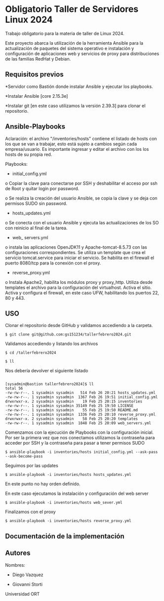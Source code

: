 # Obligatorio Taller de Servidores Linux 2024

Trabajo obligatorio para la materia de taller de Linux 2024.

Este proyecto abarca la utilización de la herramienta Ansible para la actualización de paquetes del sistema operativo e instalación y configuración de aplicaciones web y servicios de proxy para distribuciones de las familias RedHat y Debian. 

## Requisitos previos

*Servidor como Bastión donde instalar Ansible y ejecutar los playbooks.

*Instalar Ansible [core 2.15.3e] 

*Instalar git [en este caso utilizamos la versión 2.39.3]
para clonar el repositorio.

## Ansible-Playbooks

Aclaración: el archivo "/inventories/hosts" contiene el listado de hosts con los que se van a trabajar, esto está sujeto a cambios según cada empresa/usuario. Es importante ingresar y editar el archivo con los los hosts de su propia red.

Playbooks:

-	initial_config.yml

o	Copiar la clave para conectarse por SSH y deshabilitar el acceso por ssh de Root y quitar login por password.

o	Se realiza la creación del usuario Ansible, se copia la clave y se deja con permisos SUDO sin password.

-	hosts_updates.yml

o	Se conecta con el usuario Ansible y ejecuta las actualizaciones de los SO con reinicio al final de la tarea.

-	web_ servers.yml

o	instala las aplicaciones OpenJDK11 y Apache-tomcat-8.5.73 con las configuraciones correspondientes. Se utiliza un template que crea el servicio tomcat.service para iniciar el servicio. Se habilita en el firewall el puerto 8080/tcp para la conexión con el proxy.

-	reverse_proxy.yml

o	Instala Apache2, habilita los módulos proxy y proxy_http. Utiliza desde templates el archivo para la configuración del virtualhost. Activa el sitio. Activa y configura el firewall, en este caso UFW, habilitando los puertos 22, 80 y 443.





## USO

Clonar el repositorio desde GitHub y validamos accediendo a la carpeta.

```
$ git clone git@github.com:gs151234/tallerfebrero2024.git
```
Validamos accediendo y listando los archivos
```
$ cd /tallerfebrero2024

$ ll
```
Nos debería devolver el siguiente listado
```

[sysadmin@bastion tallerfebrero2024]$ ll
total 56
-rw-rw-r--. 1 sysadmin sysadmin   514 Feb 26 20:21 hosts_updates.yml
-rw-rw-r--. 1 sysadmin sysadmin  1367 Feb 26 19:51 initial_config.yml
drwxrwxr-x. 2 sysadmin sysadmin    19 Feb 25 20:15 inventories
-rw-rw-r--. 1 sysadmin sysadmin 35149 Feb 25 19:50 LICENSE
-rw-rw-r--. 1 sysadmin sysadmin    55 Feb 25 19:50 README.md
-rw-rw-r--. 1 sysadmin sysadmin  1336 Feb 25 20:10 reverse_proxy.yml
drwxrwxr-x. 2 sysadmin sysadmin    58 Feb 25 20:20 templates
-rw-rw-r--. 1 sysadmin sysadmin  1848 Feb 25 20:09 web_servers.yml

```

Comenzamos con la ejecución de Playbooks con la configuración inicial. 
Por ser la primera vez que nos conectamos utilizamos la contraseña para acceder por SSH y
la contraseña para pasar a tener permisos SUDO

```
$ ansible-playbook -i inventories/hosts initial_config.yml --ask-pass --ask-become-pass
```

Seguimos por las updates
```
$ ansible-playbook -i inventories/hosts hosts_updates.yml
```
En este punto no hay orden definido. 

En este caso ejecutamos la instalación y configuración del web server
```
$ ansible-playbook -i inventories/hosts web_sever.yml
```
Finalizamos con el proxy
```
$ ansible-playbook -i inventories/hosts reverse_proxy.yml
```
## Documentación de la implementación



## Autores

Nombres: 

  - Diego Vazquez 

  - Giovanni Storti

Universidad ORT 
